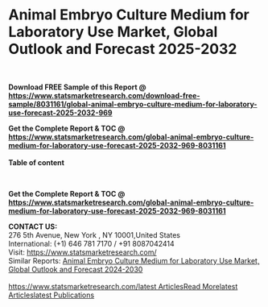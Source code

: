 <h1>Animal Embryo Culture Medium for Laboratory Use Market, Global Outlook and Forecast 2025-2032</h1><br/><p><strong>Download FREE Sample of this Report @ <a href="https://www.statsmarketresearch.com/download-free-sample/8031161/global-animal-embryo-culture-medium-for-laboratory-use-forecast-2025-2032-969">https://www.statsmarketresearch.com/download-free-sample/8031161/global-animal-embryo-culture-medium-for-laboratory-use-forecast-2025-2032-969</a></strong></p><div><b>Get the Complete Report & TOC @ <a href="https://www.statsmarketresearch.com/global-animal-embryo-culture-medium-for-laboratory-use-forecast-2025-2032-969-8031161">https://www.statsmarketresearch.com/global-animal-embryo-culture-medium-for-laboratory-use-forecast-2025-2032-969-8031161</a></b></div><br><b>Table of content</b><p><br><div><b>Get the Complete Report & TOC @ <a href="https://www.statsmarketresearch.com/global-animal-embryo-culture-medium-for-laboratory-use-forecast-2025-2032-969-8031161">https://www.statsmarketresearch.com/global-animal-embryo-culture-medium-for-laboratory-use-forecast-2025-2032-969-8031161</a></b></div></p> <b>CONTACT US:</b><br>276 5th Avenue, New York , NY 10001,United States<br>International: (+1) 646 781 7170 / +91 8087042414<br>Visit: <a href="https://www.statsmarketresearch.com/">https://www.statsmarketresearch.com/</a><br>Similar Reports: <a href="https://www.statsmarketresearch.com/global-animal-embryo-culture-medium-for-laboratory-use-forecast-2025-2032-969-8031161">Animal Embryo Culture Medium for Laboratory Use Market, Global Outlook and Forecast 2024-2030</a><br/><br/><a href="https://gyeongbokgung.com">https://www.statsmarketresearch.com/</a><a href="https://hallyeomaritime.com">latest Articles</a><a href="https://jingwansa.com">Read More</a><a href=https://nguoiviet.jp/">latest Articles</a><a href="https://www.intelmarketresearch.com/">latest Publications</a>